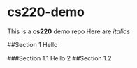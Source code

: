 # cs220-demo
This is a **cs220** demo repo
Here are *italics*

##Section 1
Hello

###Section 1.1
Hello 2
##Section 1.2
